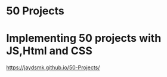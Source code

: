 # 50 Projects

# Implementing 50 projects with JS,Html and CSS

https://jaydsmk.github.io/50-Projects/
